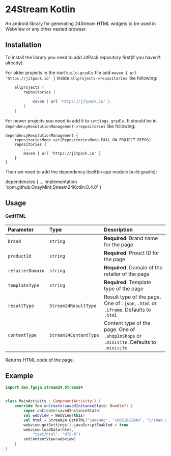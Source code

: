 # 24Stream Kotlin

An android library for generating 24Stream HTML widgets to be used in WebView or any other nested browser.


## Installation

To install the library you need to add JitPack repository first(if you haven't already). 

For older projects in the root `build.gradle` file add `maven { url 'https://jitpack.io' }` inside `allprojects->repositories` like following:

```gradle
	allprojects {
		repositories {
			...
			maven { url 'https://jitpack.io' }
		}
	}

```

For newer projects you need to add it to `settings.gradle`. It should be in `dependencyResolutionManagement->repositories` like following:

```
dependencyResolutionManagement {
    repositoriesMode.set(RepositoriesMode.FAIL_ON_PROJECT_REPOS)
    repositories {
        ...
        maven { url 'https://jitpack.io' }
    }
}
```

Then we need to add the dependency itself(in app module build.gradle):

dependencies {
        ...
        implementation 'com.github.OxayMint:Stream24Kotlin:0.4.0'
	}


## Usage

#### GetHTML

| Parameter | Type     | Description                |
| :-------- | :------- | :------------------------- |
| `brand` | `string` | **Required**. Brand name for the page |
| `productId` | `string` | **Required**. Prouct ID for the page |
| `retailerDomain` | `string` | **Required**. Domain of the retailer of the page |
| `templateType` | `string` | **Required**. Template type of the page |
| `resultType` | `Stream24ResultType` | Result type of the page. One of `.json`, `.html` or `.iframe`. Defaults to `.html`|
| `contentType` | `Stream24ContentType` | Content type of the page. One of `.shopInShops` or `.minisite`. Defaults to `.minisite`|

Returns HTML code of the page.

## Example

```kotlin
import dev.fgoja.stream24.Stream24


class MainActivity : ComponentActivity() {
    override fun onCreate(savedInstanceState: Bundle?) {
        super.onCreate(savedInstanceState)
        val webview = WebView(this)
        val html = Stream24.GetHTML("Samsung", "16651081549", "irshad.az", "master_template", Stream24.Stream24ResultType.html, Stream24.Stream24ContentType.shopInShops)
        webview.getSettings().javaScriptEnabled = true
        webview.loadData(html,
            "text/html", "UTF-8")
        setContentView(webview)
    }
}
```